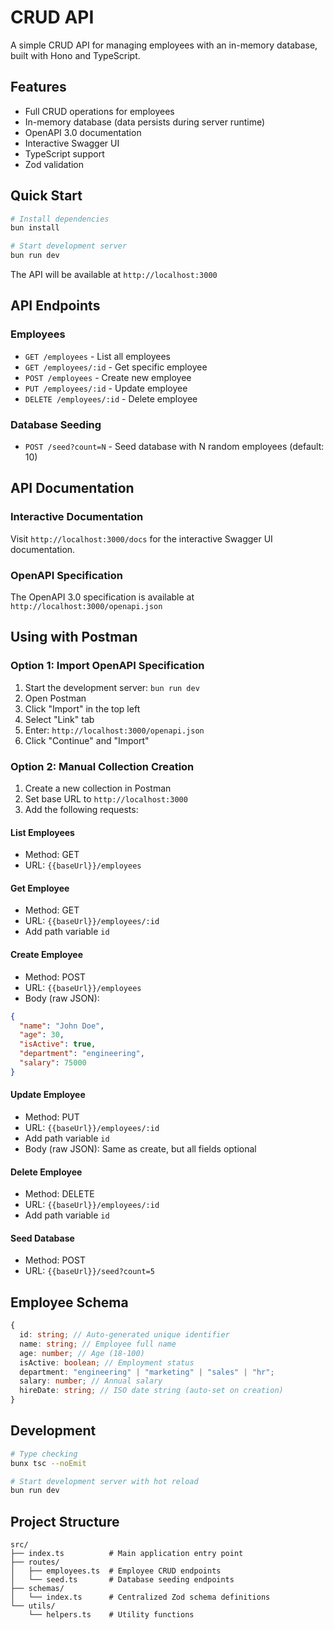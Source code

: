 # CRUD API

A simple CRUD API for managing employees with an in-memory database, built with Hono and TypeScript.

## Features

- Full CRUD operations for employees
- In-memory database (data persists during server runtime)
- OpenAPI 3.0 documentation
- Interactive Swagger UI
- TypeScript support
- Zod validation

## Quick Start

```bash
# Install dependencies
bun install

# Start development server
bun run dev
```

The API will be available at `http://localhost:3000`

## API Endpoints

### Employees

- `GET /employees` - List all employees
- `GET /employees/:id` - Get specific employee
- `POST /employees` - Create new employee
- `PUT /employees/:id` - Update employee
- `DELETE /employees/:id` - Delete employee

### Database Seeding

- `POST /seed?count=N` - Seed database with N random employees (default: 10)

## API Documentation

### Interactive Documentation

Visit `http://localhost:3000/docs` for the interactive Swagger UI documentation.

### OpenAPI Specification

The OpenAPI 3.0 specification is available at `http://localhost:3000/openapi.json`

## Using with Postman

### Option 1: Import OpenAPI Specification

1. Start the development server: `bun run dev`
2. Open Postman
3. Click "Import" in the top left
4. Select "Link" tab
5. Enter: `http://localhost:3000/openapi.json`
6. Click "Continue" and "Import"

### Option 2: Manual Collection Creation

1. Create a new collection in Postman
2. Set base URL to `http://localhost:3000`
3. Add the following requests:

#### List Employees

- Method: GET
- URL: `{{baseUrl}}/employees`

#### Get Employee

- Method: GET
- URL: `{{baseUrl}}/employees/:id`
- Add path variable `id`

#### Create Employee

- Method: POST
- URL: `{{baseUrl}}/employees`
- Body (raw JSON):

```json
{
  "name": "John Doe",
  "age": 30,
  "isActive": true,
  "department": "engineering",
  "salary": 75000
}
```

#### Update Employee

- Method: PUT
- URL: `{{baseUrl}}/employees/:id`
- Add path variable `id`
- Body (raw JSON): Same as create, but all fields optional

#### Delete Employee

- Method: DELETE
- URL: `{{baseUrl}}/employees/:id`
- Add path variable `id`

#### Seed Database

- Method: POST
- URL: `{{baseUrl}}/seed?count=5`

## Employee Schema

```typescript
{
  id: string; // Auto-generated unique identifier
  name: string; // Employee full name
  age: number; // Age (18-100)
  isActive: boolean; // Employment status
  department: "engineering" | "marketing" | "sales" | "hr";
  salary: number; // Annual salary
  hireDate: string; // ISO date string (auto-set on creation)
}
```

## Development

```bash
# Type checking
bunx tsc --noEmit

# Start development server with hot reload
bun run dev
```

## Project Structure

```
src/
├── index.ts          # Main application entry point
├── routes/
│   ├── employees.ts  # Employee CRUD endpoints
│   └── seed.ts       # Database seeding endpoints
├── schemas/
│   └── index.ts      # Centralized Zod schema definitions
└── utils/
    └── helpers.ts    # Utility functions
```
